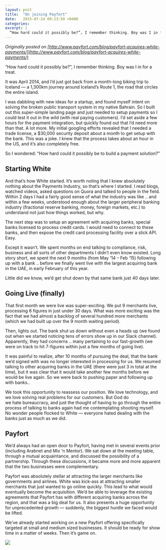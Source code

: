 ```yaml
---
layout: post
title:  "On joining Payfort"
date:   2015-07-24 09:23:50 +0400
categories:
excerpt: |
  “How hard could it possibly be?”, I remember thinking. Boy was I in for a treat.
---
```

<!-- This post has been migrated from the previous version of this site; maintain permalink as is -->

_Originally posted on [http://www.payfort.com/blog/payfort-acquires-white-payments/](http://www.payfort.com/blog/payfort-acquires-white-payments/)_

“How hard could it possibly be?”, I remember thinking. Boy was I in for a treat.

It was April 2014, and I’d just got back from a month-long biking trip to Iceland — a 1,300km journey around Iceland’s Route 1, the road that circles the entire island.

I was dabbling with new ideas for a startup, and found myself intent on solving the broken public transport system in my native Bahrain. So I built out this super-simple landing page and just needed to setup payments so I could test it out in the wild (with real paying customers). I’d set aside a few hours for the payment integration, but quickly found out that I’d need more than that. A lot more. My initial googling efforts revealed that I needed a trade license, a $30,000 security deposit about a month to get setup with the bank. This was a joke. I knew that the process takes about an hour in the US, and it’s also completely free.

So I wondered: “How hard could it possibly be to build a payment solution?”

## Starting White

And that’s how White started. It’s worth noting that I knew absolutely nothing about the Payments Industry, so that’s where I started. I read blogs, watched videos, asked questions on Quora and talked to people in the field. Within 2 days I had a fairly good sense of what the industry was like .. and within a few weeks, understood enough about the larger peripheral banking industry (fractional reserve banking, money, foreign markets, etc.) to understand not just how things worked, but why.  

The next step was to setup an agreement with acquiring banks, special banks licensed to process credit cards. I would need to connect to these banks, and then expose the credit card processing facility over a slick API. Easy.

Except it wasn’t. We spent months on end talking to compliance, risk, business and all sorts of other departments I didn’t even know existed. Long story short, we spent the next 9 months (from May ‘14 – Feb ‘15) following up with a bank .. before we finally went live with the largest acquiring bank in the UAE, in early February of this year.

Little did we know, we’d get shut down by that same bank just 40 days later.

## Going Live (finally)

That first month we were live was super-exciting. We put 9 merchants live, processing 6 figures in just under 30 days. What was more exciting was the fact that we had almost a backlog of several hundred more merchants (which we had built up over the 9 month waiting period).

Then, lights out. The bank shut us down without even a heads up (we found out when we started noticing tens of errors show up in our Slack channel). Apparently, they had concerns .. many pertaining to our fast-growth (we were on track to hit 7-figures within just a few months of going live).

It was painful to realize, after 10 months of pursuing the deal, that the bank we’d signed with was no longer interested in processing for us. We resumed talking to other acquiring banks in the UAE (there were just 3 in total at the time), but it was clear that it would take another few months before we would be live again. So we were back to pushing paper and following up with banks..

We took this opportunity to reassess our position. We love technology, and we love solving real problems for our customers. But God do we hate bureaucracy, and just the thought of having to go through the entire process of talking to banks again had me contemplating shooting myself. No wonder people flocked to White — everyone hated dealing with the banks just as much as we did.

## Payfort

We’d always had an open door to Payfort, having met in several events prior (including Arabnet and Mix ‘n Mentor). We sat down at the meeting table, through a mutual acquaintance, and discussed the possibility of a partnership. Through these discussions, it became more and more apparent that the two businesses were complementary.

Payfort was absolutely stellar at attracting the larger merchants like governments and airlines. White was kick-ass at attracting smaller merchants that just wanted to go online quickly. This lead to what would eventually become the acquisition. We’d be able to leverage the existing agreements that Payfort has with different acquiring banks across the region, and that was a big deal for us. It also presents a huge opportunity for unprecedented growth — suddenly, the biggest hurdle we faced would be lifted.

We’ve already started working on a new Payfort offering specifically targeted at small and medium sized businesses. It should be ready for show time in a matter of weeks. Then it’s game on.

![]({{site.baseurl}}/assets/on-joining-payfort-pavel-and-yazin.jpg)
